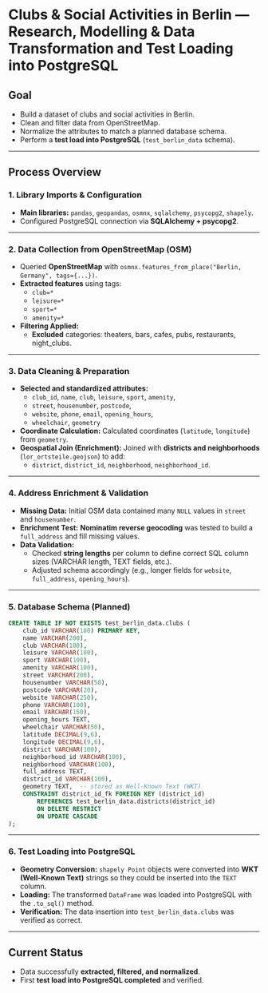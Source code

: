 #  Clubs & Social Activities in Berlin — Research, Modelling & Data Transformation and Test Loading into PostgreSQL

##  Goal
- Build a dataset of clubs and social activities in Berlin.
- Clean and filter data from OpenStreetMap.
- Normalize the attributes to match a planned database schema.
- Perform a **test load into PostgreSQL** (`test_berlin_data` schema).

---

##  Process Overview

### 1. Library Imports & Configuration
- **Main libraries:** `pandas`, `geopandas`, `osmnx`, `sqlalchemy`, `psycopg2`, `shapely`.
- Configured PostgreSQL connection via **SQLAlchemy + psycopg2**.

---

### 2. Data Collection from OpenStreetMap (OSM)
- Queried **OpenStreetMap** with `osmnx.features_from_place("Berlin, Germany", tags={...})`.
- **Extracted features** using tags:
    - `club=*`
    - `leisure=*`
    - `sport=*`
    - `amenity=*`
- **Filtering Applied:**
    - **Excluded** categories: theaters, bars, cafes, pubs, restaurants, night_clubs.

---

### 3. Data Cleaning & Preparation
- **Selected and standardized attributes:**
    - `club_id`, `name`, `club`, `leisure`, `sport`, `amenity`,
    - `street`, `housenumber`, `postcode`,
    - `website`, `phone`, `email`, `opening_hours`,
    - `wheelchair`, `geometry`
- **Coordinate Calculation:** Calculated coordinates (`latitude`, `longitude`) from `geometry`.
- **Geospatial Join (Enrichment):** Joined with **districts and neighborhoods** (`lor_ortsteile.geojson`) to add:
    - `district`, `district_id`, `neighborhood`, `neighborhood_id`.

---

### 4. Address Enrichment & Validation
- **Missing Data:** Initial OSM data contained many `NULL` values in `street` and `housenumber`.
- **Enrichment Test:** **Nominatim reverse geocoding** was tested to build a `full_address` and fill missing values.
- **Data Validation:**
    - Checked **string lengths** per column to define correct SQL column sizes (VARCHAR length, TEXT fields, etc.).
    - Adjusted schema accordingly (e.g., longer fields for `website`, `full_address`, `opening_hours`).

---

### 5. Database Schema (Planned)
```sql
CREATE TABLE IF NOT EXISTS test_berlin_data.clubs (
    club_id VARCHAR(100) PRIMARY KEY,
    name VARCHAR(200),
    club VARCHAR(100),
    leisure VARCHAR(100),
    sport VARCHAR(100),
    amenity VARCHAR(100),
    street VARCHAR(200),
    housenumber VARCHAR(50),
    postcode VARCHAR(20),
    website VARCHAR(250),
    phone VARCHAR(100),
    email VARCHAR(150),
    opening_hours TEXT,
    wheelchair VARCHAR(50),
    latitude DECIMAL(9,6),
    longitude DECIMAL(9,6),
    district VARCHAR(100),
    neighborhood_id VARCHAR(100),
    neighborhood VARCHAR(100),
    full_address TEXT,
    district_id VARCHAR(100),
    geometry TEXT, 	-- stored as Well-Known Text (WKT)
    CONSTRAINT district_id_fk FOREIGN KEY (district_id)
        REFERENCES test_berlin_data.districts(district_id)
        ON DELETE RESTRICT
        ON UPDATE CASCADE
);
```

---
### **6. Test Loading into PostgreSQL**
- **Geometry Conversion:** `shapely Point` objects were converted into **WKT (Well-Known Text)** strings so they could be inserted into the `TEXT` column.
- **Loading:** The transformed `DataFrame` was loaded into PostgreSQL with the `.to_sql()` method.
- **Verification:** The data insertion into `test_berlin_data.clubs` was verified as correct.

---

## **Current Status**
- Data successfully **extracted, filtered, and normalized**.
- First **test load into PostgreSQL completed** and verified.
